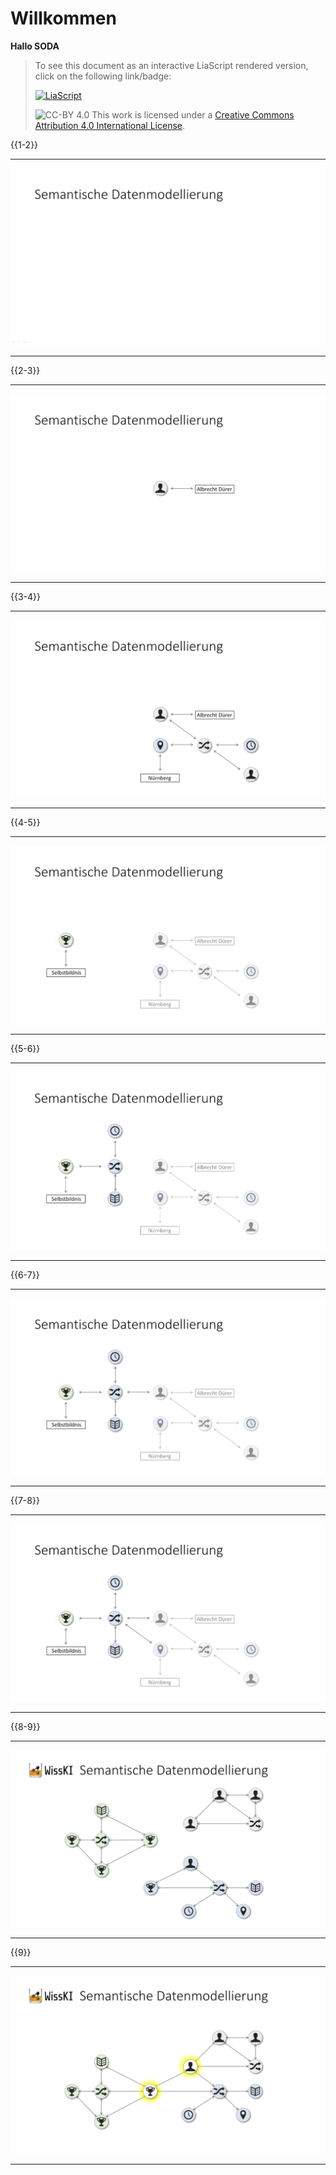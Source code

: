 <!--

author:   
email:    
version:  
language: 
narrator: 

icon:     assets\

logo:     https://

comment:  WissKi SODA OERs

-->

# Willkommen

**Hallo SODA**


> To see this document as an interactive LiaScript rendered version, click on the
> following link/badge:
>
> [![LiaScript](https://raw.githubusercontent.com/LiaScript/LiaScript/master/badges/course.svg)](https://liascript.github.io/course/?https://raw.githubusercontent.com/chastik/Spielplatz/main/Liascript_test.md)
>
> ![CC-BY 4.0](https://i.creativecommons.org/l/by/4.0/88x31.png)
> This work is licensed under a [Creative Commons Attribution 4.0 International License](http://creativecommons.org/licenses/by/4.0/).


{{1-2}}
******************
![Bild1](assets/Bild1.png)
******************

{{2-3}}
******************
![Bild2](assets/Bild2.png)
******************

{{3-4}}
******************
![Bild3](assets/Bild3.png)
******************

{{4-5}}
******************
![Bild4](assets/Bild4.png)
******************

{{5-6}}
******************
![Bild5](assets/Bild5.png)
******************

{{6-7}}
******************
![Bild6](assets/Bild6.png)
******************

{{7-8}}
******************
![Bild7](assets/Bild7.png)
******************

{{8-9}}
******************
![Bild8](assets/Bild8.png)
******************

{{9}}
******************
![Bild9](assets/Bild9.png)
******************



